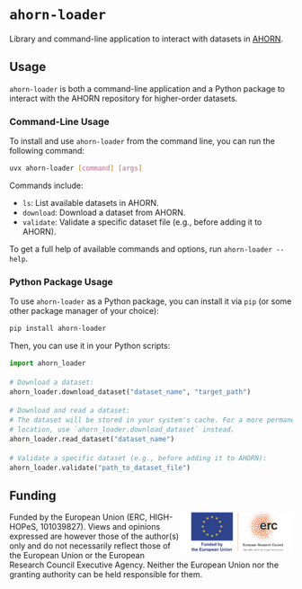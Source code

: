 # `ahorn-loader`

Library and command-line application to interact with datasets in [AHORN](https://ahorn.rwth-aachen.de/).

## Usage

`ahorn-loader` is both a command-line application and a Python package to interact with the AHORN repository for higher-order datasets.

### Command-Line Usage

To install and use `ahorn-loader` from the command line, you can run the following command:

```bash
uvx ahorn-loader [command] [args]
```

Commands include:
- `ls`: List available datasets in AHORN.
- `download`: Download a dataset from AHORN.
- `validate`: Validate a specific dataset file (e.g., before adding it to AHORN).

To get a full help of available commands and options, run `ahorn-loader --help`.

### Python Package Usage

To use `ahorn-loader` as a Python package, you can install it via `pip` (or some other package manager of your choice):

```bash
pip install ahorn-loader
```

Then, you can use it in your Python scripts:

```python
import ahorn_loader

# Download a dataset:
ahorn_loader.download_dataset("dataset_name", "target_path")

# Download and read a dataset:
# The dataset will be stored in your system's cache. For a more permanent storage
# location, use `ahorn_loader.download_dataset` instead.
ahorn_loader.read_dataset("dataset_name")

# Validate a specific dataset (e.g., before adding it to AHORN):
ahorn_loader.validate("path_to_dataset_file")
```

## Funding

<img align="right" width="200" src="https://raw.githubusercontent.com/netsci-rwth/ahorn/main/public/images/erc_logo.png">

Funded by the European Union (ERC, HIGH-HOPeS, 101039827).
Views and opinions expressed are however those of the author(s) only and do not necessarily reflect those of the European Union or the European Research Council Executive Agency.
Neither the European Union nor the granting authority can be held responsible for them.
